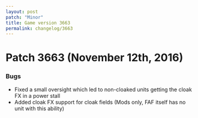 ```yaml
---
layout: post
patch: "Minor"
title: Game version 3663
permalink: changelog/3663
---
```


# Patch 3663 (November 12th, 2016)

### Bugs

- Fixed a small oversight which led to non-cloaked units getting the cloak FX in a power stall
- Added cloak FX support for cloak fields (Mods only, FAF itself has no unit with this ability)
